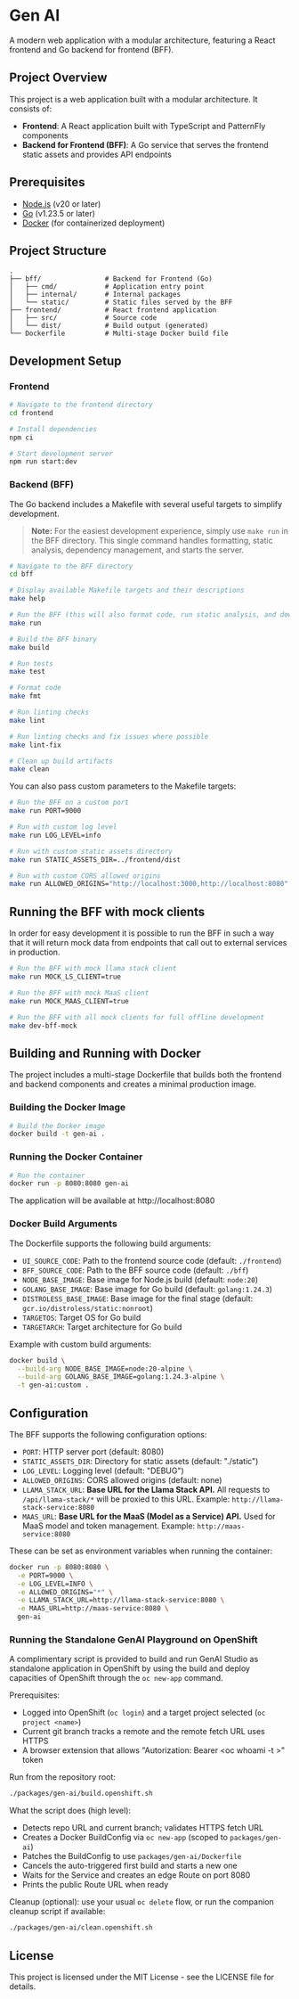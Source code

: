 # Gen AI

A modern web application with a modular architecture, featuring a React frontend and Go backend for frontend (BFF).

## Project Overview

This project is a web application built with a modular architecture. It consists of:

- **Frontend**: A React application built with TypeScript and PatternFly components
- **Backend for Frontend (BFF)**: A Go service that serves the frontend static assets and provides API endpoints

## Prerequisites

- [Node.js](https://nodejs.org/) (v20 or later)
- [Go](https://golang.org/) (v1.23.5 or later)
- [Docker](https://www.docker.com/) (for containerized deployment)

## Project Structure

```
.
├── bff/                # Backend for Frontend (Go)
│   ├── cmd/            # Application entry point
│   ├── internal/       # Internal packages
│   └── static/         # Static files served by the BFF
├── frontend/           # React frontend application
│   ├── src/            # Source code
│   └── dist/           # Build output (generated)
└── Dockerfile          # Multi-stage Docker build file
```

## Development Setup

### Frontend

```bash
# Navigate to the frontend directory
cd frontend

# Install dependencies
npm ci

# Start development server
npm run start:dev
```

### Backend (BFF)

The Go backend includes a Makefile with several useful targets to simplify development.

> **Note:** For the easiest development experience, simply use `make run` in the BFF directory. This single command handles formatting, static analysis, dependency management, and starts the server.

```bash
# Navigate to the BFF directory
cd bff

# Display available Makefile targets and their descriptions
make help

# Run the BFF (this will also format code, run static analysis, and download dependencies)
make run

# Build the BFF binary
make build

# Run tests
make test

# Format code
make fmt

# Run linting checks
make lint

# Run linting checks and fix issues where possible
make lint-fix

# Clean up build artifacts
make clean
```

You can also pass custom parameters to the Makefile targets:

```bash
# Run the BFF on a custom port
make run PORT=9000

# Run with custom log level
make run LOG_LEVEL=info

# Run with custom static assets directory
make run STATIC_ASSETS_DIR=../frontend/dist

# Run with custom CORS allowed origins
make run ALLOWED_ORIGINS="http://localhost:3000,http://localhost:8080"
```

## Running the BFF with mock clients

In order for easy development it is possible to run the BFF in such a way that it will return mock data from endpoints that call out to external services in production.

```bash
# Run the BFF with mock llama stack client
make run MOCK_LS_CLIENT=true

# Run the BFF with mock MaaS client
make run MOCK_MAAS_CLIENT=true

# Run the BFF with all mock clients for full offline development
make dev-bff-mock
```

## Building and Running with Docker

The project includes a multi-stage Dockerfile that builds both the frontend and backend components and creates a minimal production image.

### Building the Docker Image

```bash
# Build the Docker image
docker build -t gen-ai .
```

### Running the Docker Container

```bash
# Run the container
docker run -p 8080:8080 gen-ai
```

The application will be available at http://localhost:8080

### Docker Build Arguments

The Dockerfile supports the following build arguments:

- `UI_SOURCE_CODE`: Path to the frontend source code (default: `./frontend`)
- `BFF_SOURCE_CODE`: Path to the BFF source code (default: `./bff`)
- `NODE_BASE_IMAGE`: Base image for Node.js build (default: `node:20`)
- `GOLANG_BASE_IMAGE`: Base image for Go build (default: `golang:1.24.3`)
- `DISTROLESS_BASE_IMAGE`: Base image for the final stage (default: `gcr.io/distroless/static:nonroot`)
- `TARGETOS`: Target OS for Go build
- `TARGETARCH`: Target architecture for Go build

Example with custom build arguments:

```bash
docker build \
  --build-arg NODE_BASE_IMAGE=node:20-alpine \
  --build-arg GOLANG_BASE_IMAGE=golang:1.24.3-alpine \
  -t gen-ai:custom .
```

## Configuration

The BFF supports the following configuration options:

- `PORT`: HTTP server port (default: 8080)
- `STATIC_ASSETS_DIR`: Directory for static assets (default: "./static")
- `LOG_LEVEL`: Logging level (default: "DEBUG")
- `ALLOWED_ORIGINS`: CORS allowed origins (default: none)
- `LLAMA_STACK_URL`: **Base URL for the Llama Stack API.** All requests to `/api/llama-stack/*` will be proxied to this URL. Example: `http://llama-stack-service:8080`
- `MAAS_URL`: **Base URL for the MaaS (Model as a Service) API.** Used for MaaS model and token management. Example: `http://maas-service:8080`

These can be set as environment variables when running the container:

```bash
docker run -p 8080:8080 \
  -e PORT=9000 \
  -e LOG_LEVEL=INFO \
  -e ALLOWED_ORIGINS="*" \
  -e LLAMA_STACK_URL=http://llama-stack-service:8080 \
  -e MAAS_URL=http://maas-service:8080 \
  gen-ai
```

### Running the Standalone GenAI Playground on OpenShift

A complimentary script is provided to build and run GenAI Studio as standalone application
in OpenShift by using the build and deploy capacities of OpenShift through the `oc new-app` command.


Prerequisites:
- Logged into OpenShift (`oc login`) and a target project selected (`oc project <name>`)
- Current git branch tracks a remote and the remote fetch URL uses HTTPS
- A browser extension that allows "Autorization: Bearer <oc whoami -t >" token

Run from the repository root:

```bash
./packages/gen-ai/build.openshift.sh
```

What the script does (high level):
- Detects repo URL and current branch; validates HTTPS fetch URL
- Creates a Docker BuildConfig via `oc new-app` (scoped to `packages/gen-ai`)
- Patches the BuildConfig to use `packages/gen-ai/Dockerfile`
- Cancels the auto-triggered first build and starts a new one
- Waits for the Service and creates an edge Route on port 8080
- Prints the public Route URL when ready

Cleanup (optional): use your usual `oc delete` flow, or run the companion cleanup script if available:

```bash
./packages/gen-ai/clean.openshift.sh
```

## License

This project is licensed under the MIT License - see the LICENSE file for details.

